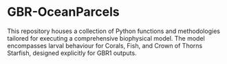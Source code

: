 # GBR-OceanParcels
This repository houses a collection of Python functions and methodologies tailored for executing a comprehensive biophysical model. The model encompasses larval behaviour for Corals, Fish, and Crown of Thorns Starfish, designed explicitly for GBR1 outputs.
